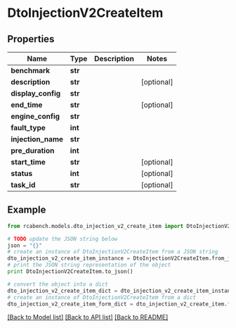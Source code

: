 # DtoInjectionV2CreateItem


## Properties

Name | Type | Description | Notes
------------ | ------------- | ------------- | -------------
**benchmark** | **str** |  | 
**description** | **str** |  | [optional] 
**display_config** | **str** |  | 
**end_time** | **str** |  | [optional] 
**engine_config** | **str** |  | 
**fault_type** | **int** |  | 
**injection_name** | **str** |  | 
**pre_duration** | **int** |  | 
**start_time** | **str** |  | [optional] 
**status** | **int** |  | [optional] 
**task_id** | **str** |  | [optional] 

## Example

```python
from rcabench.models.dto_injection_v2_create_item import DtoInjectionV2CreateItem

# TODO update the JSON string below
json = "{}"
# create an instance of DtoInjectionV2CreateItem from a JSON string
dto_injection_v2_create_item_instance = DtoInjectionV2CreateItem.from_json(json)
# print the JSON string representation of the object
print DtoInjectionV2CreateItem.to_json()

# convert the object into a dict
dto_injection_v2_create_item_dict = dto_injection_v2_create_item_instance.to_dict()
# create an instance of DtoInjectionV2CreateItem from a dict
dto_injection_v2_create_item_form_dict = dto_injection_v2_create_item.from_dict(dto_injection_v2_create_item_dict)
```
[[Back to Model list]](../README.md#documentation-for-models) [[Back to API list]](../README.md#documentation-for-api-endpoints) [[Back to README]](../README.md)


